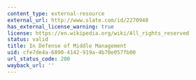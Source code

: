 ```yaml
---
content_type: external-resource
external_url: http://www.slate.com/id/2270948
has_external_license_warning: true
license: https://en.wikipedia.org/wiki/All_rights_reserved
status: valid
title: In Defense of Middle Management
uid: cfe7de4a-6890-4142-919a-4b70e057fb00
url_status_code: 200
wayback_url: ''
---
```

